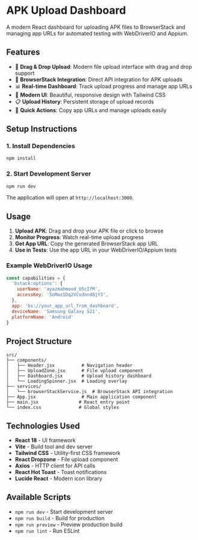 # APK Upload Dashboard

A modern React dashboard for uploading APK files to BrowserStack and managing app URLs for automated testing with WebDriverIO and Appium.

## Features

- 🚀 **Drag & Drop Upload**: Modern file upload interface with drag and drop support
- 📱 **BrowserStack Integration**: Direct API integration for APK uploads
- 📊 **Real-time Dashboard**: Track upload progress and manage app URLs
- 🎨 **Modern UI**: Beautiful, responsive design with Tailwind CSS
- 📋 **Upload History**: Persistent storage of upload records
- 🔗 **Quick Actions**: Copy app URLs and manage uploads easily

## Setup Instructions

### 1. Install Dependencies

```bash
npm install
```

### 2. Start Development Server

```bash
npm run dev
```

The application will open at `http://localhost:3000`.

## Usage

1. **Upload APK**: Drag and drop your APK file or click to browse
2. **Monitor Progress**: Watch real-time upload progress
3. **Get App URL**: Copy the generated BrowserStack app URL
4. **Use in Tests**: Use the app URL in your WebDriverIO/Appium tests

### Example WebDriverIO Usage

```javascript
const capabilities = {
  'bstack:options': {
    userName: 'ayazmahmood_U5cIfM',
    accessKey: '5oMaz1Dq2VCvdnnd8jY3',
  },
  app: 'bs://your_app_url_from_dashboard',
  deviceName: 'Samsung Galaxy S21',
  platformName: 'Android'
}
```

## Project Structure

```
src/
├── components/
│   ├── Header.jsx          # Navigation header
│   ├── UploadZone.jsx      # File upload component
│   ├── Dashboard.jsx       # Upload history dashboard
│   └── LoadingSpinner.jsx  # Loading overlay
├── services/
│   └── browserStackService.js  # BrowserStack API integration
├── App.jsx                 # Main application component
├── main.jsx               # React entry point
└── index.css              # Global styles
```

## Technologies Used

- **React 18** - UI framework
- **Vite** - Build tool and dev server
- **Tailwind CSS** - Utility-first CSS framework
- **React Dropzone** - File upload component
- **Axios** - HTTP client for API calls
- **React Hot Toast** - Toast notifications
- **Lucide React** - Modern icon library

## Available Scripts

- `npm run dev` - Start development server
- `npm run build` - Build for production
- `npm run preview` - Preview production build
- `npm run lint` - Run ESLint
